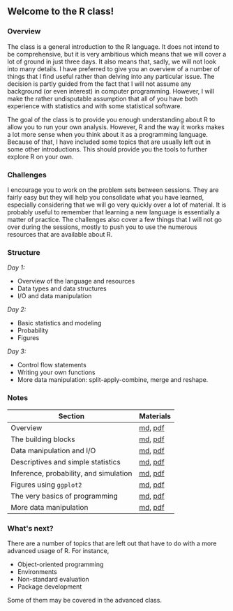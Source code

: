 ## Welcome to the R class!

### Overview 

The class is a general introduction to the R language. It does not intend to be
comprehensive, but it is very ambitious which means that we will cover a lot of
ground in just three days. It also means that, sadly, we will not look into many
details. I have preferred to give you an overview of a number of things that I
find useful rather than delving into any particular issue. The decision is
partly guided from the fact that I will not assume any background (or even
interest) in computer programming. However, I will make the rather undisputable
assumption that all of you have both experience with statistics and with some
statistical software.

The goal of the class is to provide you enough understanding about R to allow
you to run your own analysis. However, R and the way it works makes a lot more
sense when you think about it as a programming language. Because of that, I have
included some topics that are usually left out in some other introductions. This
should provide you the tools to further explore R on your own.

### Challenges

I encourage you to work on the problem sets between sessions. They are fairly
easy but they will help you consolidate what you have learned, especially
considering that we will go very quickly over a lot of material. It is probably
useful to remember that learning a new language is essentially a matter of
practice. The challenges also cover a few things that I will not go over during
the sessions, mostly to push you to use the numerous resources that are
available about R.

### Structure

_Day 1:_

- Overview of the language and resources
- Data types and data structures
- I/O and data manipulation

_Day 2:_

- Basic statistics and modeling
- Probability
- Figures

_Day 3:_

- Control flow statements
- Writing your own functions
- More data manipulation: split-apply-combine, merge and reshape.

### Notes
| Section| Materials |
|---|---|
| Overview | [md](./00-intro.md), [pdf](./pdfs/00-intro.pdf) |
| The building blocks | [md](./01-types.md), [pdf](./pdfs/01-types.pdf) |
| Data manipulation and I/O | [md](./02-dataio.md), [pdf](./pdfs/02-dataio.pdf) |
| Descriptives and simple statistics | [md](./03-basic-stats.md), [pdf](./pdfs/03-basic-stats.pdf) |
| Inference, probability, and simulation | [md](./04-simulation.md), [pdf](./pdfs/04-simulation.pdf) |
| Figures using `ggplot2` | [md](./05-figures.md), [pdf](./pdfs/05-figures.pdf) |
| The very basics of programming |  [md](./06-programming.md), [pdf](./pdfs/06-programming.pdf) |
| More data manipulation |  [md](./07-data-manipuation.md), [pdf](./pdf/07-data-manipulation.pdf) |

### What's next?

There are a number of topics that are left out that have to do with a more
advanced usage of R. For instance,

- Object-oriented programming
- Environments
- Non-standard evaluation
- Package development

Some of them may be covered in the advanced class.
